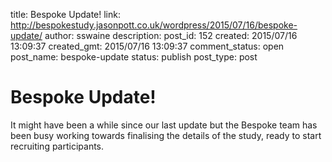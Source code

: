 title: Bespoke Update!
link: http://bespokestudy.jasonpott.co.uk/wordpress/2015/07/16/bespoke-update/
author: sswaine
description: 
post_id: 152
created: 2015/07/16 13:09:37
created_gmt: 2015/07/16 13:09:37
comment_status: open
post_name: bespoke-update
status: publish
post_type: post

# Bespoke Update!

It might have been a while since our last update but the Bespoke team has been busy working towards finalising the details of the study, ready to start recruiting participants.